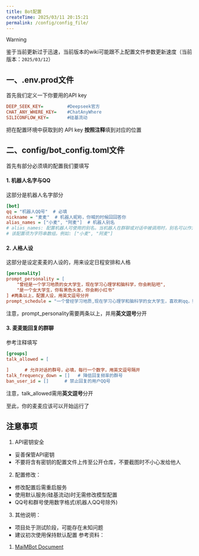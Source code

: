 ```yaml
---
title: Bot配置
createTime: 2025/03/11 20:15:21
permalink: /config/config_file/
---
```


> [!WARNING]
> 鉴于当前更新过于迅速，当前版本的wiki可能跟不上配置文件参数更新速度（当前版本：`2025/03/12`）

## 一、.env.prod文件
首先我们定义一下你要用的API key
```ini
DEEP_SEEK_KEY=         #Deepseek官方
CHAT_ANY_WHERE_KEY=    #ChatAnyWhere
SILICONFLOW_KEY=       #硅基流动
```
把在配置环境中获取到的 API key **按照注释**填到对应的位置
## 二、config/bot_config.toml文件

首先有部分必须填的配置我们要填写

#### 1. 机器人名字与QQ
这部分是机器人名字部分
```ini
[bot]
qq = "机器人QQ号"  # 必填
nickname = "麦麦"  # 机器人昵称，你喊的时候回回答你
alias_names = ["小麦", "阿麦"]  # 机器人别名
# alias_names: 配置机器人可使用的别名。当机器人在群聊或对话中被调用时，别名可以作为直接命令或提及机器人的关键字使用。
# 该配置项为字符串数组。例如: ["小麦", "阿麦"]
```
#### 2. 人格人设
这部分是设定麦麦的人设的，用来设定日程安排和人格
```ini
[personality]
prompt_personality = [
    "曾经是一个学习地质的女大学生，现在学习心理学和脑科学，你会刷贴吧",
    "是一个女大学生，你有黑色头发，你会刷小红书"
] #两条以上，配置人设，用英文逗号分开
prompt_schedule = "一个曾经学习地质,现在学习心理学和脑科学的女大学生，喜欢刷qq，贴吧，知乎和小红书" #配置日程提示词，让AI生成日程
```
注意，prompt_personality需要两条以上，并用**英文逗号**分开

#### 3. 麦麦能回复的群聊
参考注释填写
```ini
[groups]
talk_allowed = [
    
]      # 允许对话的群号，必填，每行一个数字，用英文逗号隔开
talk_frequency_down = []   # 降低回复频率的群号
ban_user_id = []      # 禁止回复的用户QQ号
```
注意，talk_allowed需用**英文逗号**分开

至此，你的麦麦应该可以开始运行了

## 注意事项

1. API密钥安全
- 妥善保管API密钥
- 不要将含有密钥的配置文件上传至公开仓库，不要截图时不小心发给他人
2. 配置修改：
- 修改配置后需重启服务
- 使用默认服务(硅基流动)时无需修改模型配置
- QQ号和群号使用数字格式(机器人QQ号除外)
3. 其他说明：
- 项目处于测试阶段，可能存在未知问题
- 建议初次使用保持默认配置
参考资料：

1. [MaiMBot Document](https://github.com/SengokuCola/MaiMBot)